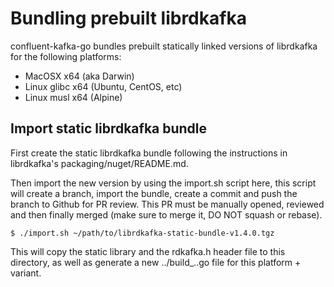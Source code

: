 # Bundling prebuilt librdkafka

confluent-kafka-go bundles prebuilt statically linked
versions of librdkafka for the following platforms:

 * MacOSX x64      (aka Darwin)
 * Linux glibc x64 (Ubuntu, CentOS, etc)
 * Linux musl x64  (Alpine)

## Import static librdkafka bundle

First create the static librdkafka bundle following the instructions in
librdkafka's packaging/nuget/README.md.

Then import the new version by using the import.sh script here, this script
will create a branch, import the bundle, create a commit and push the
branch to Github for PR review. This PR must be manually opened, reviewed
and then finally merged (make sure to merge it, DO NOT squash or rebase).

    $ ./import.sh ~/path/to/librdkafka-static-bundle-v1.4.0.tgz

This will copy the static library and the rdkafka.h header file
to this directory, as well as generate a new ../build_..go file
for this platform + variant.

